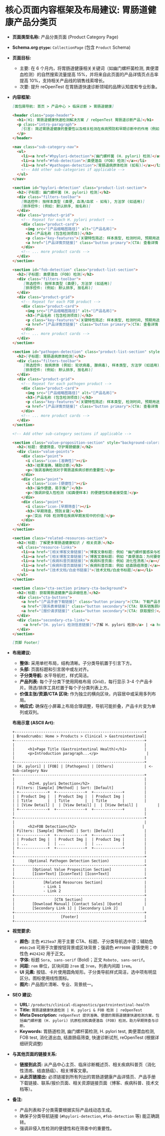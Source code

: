 # 核心页面内容框架及布局建议: 胃肠道健康产品分类页

*   **页面类型名称:** 产品分类页面 (Product Category Page)
*   **Schema.org `@type`:** `CollectionPage` (包含 `Product` Schema)
*   **页面目标:**
    *   主要: 在 6 个月内，将胃肠道健康相关关键词（如幽门螺杆菌检测, 粪便潜血检测）的自然搜索流量提高 15%，并将来自此页面的产品详情页点击率提高 10%，支持相关产品线的销售线索增长。
    *   次要: 提升 reOpenTest 在胃肠道快速诊断领域的品牌认知度和专业形象。

*   **内容框架:**

    ```markdown
    [面包屑导航: 首页 > 产品中心 > 临床诊断 > 胃肠道健康]

    <header class="page-header">
      <h1>[H1: 胃肠道健康快速检测解决方案 / reOpenTest 胃肠道诊断产品]</h1>
      <p class="intro-paragraph">
        [引言: 简述胃肠道健康的重要性以及相关检测在疾病预防和早期诊断中的作用（例如，H. pylori 与胃溃疡/胃癌风险，FOB 与结直肠癌筛查）。突出 reOpenTest 解决方案的优势：准确、可靠、便捷（非侵入性）。自然融入核心关键词。]
      </p>
    </header>

    <nav class="sub-category-nav">
      <ul>
        <li><a href="#hpylori-detection">[幽门螺杆菌 (H. pylori) 检测]</a></li>
        <li><a href="#fob-detection">[粪便潜血 (FOB) 检测]</a></li>
        <li><a href="#pathogen-detection">[胃肠道病原体检测 (如有)]</a></li>
        <!-- Add other sub-categories if applicable -->
      </ul>
    </nav>

    <section id="hpylori-detection" class="product-list-section">
      <h2>[子标题: 幽门螺杆菌 (H. pylori) 检测]</h2>
      <div class="filters-toolbar">
        [筛选控件: 按样本类型 (粪便, 血清/血浆 - 如有), 方法学 (如适用)]
        [排序控件: (例如: 默认排序, 按名称)]
      </div>
      <div class="product-grid">
        <!-- Repeat for each H. pylori product -->
        <div class="product-card">
          <img src="[产品缩略图路径]" alt="[产品名称]">
          <h3>[产品名称 (包含检测项目)]</h3>
          <p class="key-features">[关键特性简述: 样本类型, 检测时间, 预期用途/临床意义]</p>
          <a href="[产品详情页链接]" class="button primary">[CTA: 查看详情 / 获取说明书]</a>
        </div>
        <!-- ... more product cards -->
      </div>
    </section>

    <section id="fob-detection" class="product-list-section">
      <h2>[子标题: 粪便潜血 (FOB) 检测]</h2>
      <div class="filters-toolbar">
         [筛选控件: 按样本类型 (粪便), 方法学 (如适用)]
         [排序控件: (例如: 默认排序, 按名称)]
      </div>
      <div class="product-grid">
        <!-- Repeat for each FOB product -->
        <div class="product-card">
          <img src="[产品缩略图路径]" alt="[产品名称]">
          <h3>[产品名称 (包含检测项目)]</h3>
          <p class="key-features">[关键特性简述: 样本类型, 检测时间, 预期用途/临床意义 (例如 结直肠癌筛查)]</p>
          <a href="[产品详情页链接]" class="button primary">[CTA: 查看详情 / 获取说明书]</a>
        </div>
        <!-- ... more product cards -->
      </div>
    </section>

    <section id="pathogen-detection" class="product-list-section" style="display: [根据是否有此类产品决定 none 或 block];">
      <h2>[子标题: 胃肠道病原体检测]</h2>
      <div class="filters-toolbar">
         [筛选控件: 按病原体 (例如: 轮状病毒, 腺病毒), 样本类型, 方法学 (如适用)]
         [排序控件: (例如: 默认排序, 按名称)]
      </div>
      <div class="product-grid">
        <!-- Repeat for each pathogen product -->
        <div class="product-card">
          <img src="[产品缩略图路径]" alt="[产品名称]">
          <h3>[产品名称 (包含检测项目)]</h3>
          <p class="key-features">[关键特性简述: 样本类型, 检测时间, 预期用途/临床意义]</p>
          <a href="[产品详情页链接]" class="button primary">[CTA: 查看详情 / 获取说明书]</a>
        </div>
        <!-- ... more product cards -->
      </div>
    </section>

    <!-- Add other sub-category sections if applicable -->

    <section class="value-proposition-section" style="background-color: var(--secondary-color-light, #e8f4fc);"> <!-- Optional section -->
      <h2>[标题: 便捷筛查，守护胃肠健康]</h2>
      <div class="value-points">
        <div class="point">
          <i class="icon-[准确性]"></i>
          <h3>[结果准确，辅助诊断]</h3>
          <p>[强调准确检测对于胃肠道疾病诊断的重要性]</p>
        </div>
        <div class="point">
          <i class="icon-[便捷性]"></i>
          <h3>[操作便捷，易于推广]</h3>
          <p>[强调非侵入性检测 (如粪便样本) 的便捷性和患者接受度]</p>
        </div>
        <div class="point">
          <i class="icon-[早期筛查]"></i>
          <h3>[早期筛查，预防关键]</h3>
          <p>[突出 FOB 检测等在疾病早期发现中的价值]</p>
        </div>
      </div>
    </section>

    <section class="related-resources-section">
      <h2>[标题: 了解更多胃肠道健康知识 / 相关资源]</h2>
      <ul class="resource-links">
        <li><a href="[相关博客文章链接]">[博客文章标题: 例如 "幽门螺杆菌感染与检测"]</a></li>
        <li><a href="[相关博客文章链接]">[博客文章标题: 例如 "粪便潜血：为何要做这项检查？"]</a></li>
        <li><a href="[疾病科普页面链接]">[疾病科普页面: 例如 消化性溃疡]</a></li>
        <li><a href="[疾病科普页面链接]">[疾病科普页面: 例如 结直肠癌筛查]</a></li>
        <li><a href="[技术文档/白皮书链接]">[技术文档/白皮书标题]</a></li>
      </ul>
    </section>

    <section class="cta-section primary-cta-background">
      <h2>[标题: 获取胃肠道健康产品详细信息]</h2>
      <div class="cta-buttons">
        <a href="[产品手册下载链接]" class="button primary">[CTA: 下载产品手册]</a>
        <a href="[联系表单链接]" class="button secondary">[CTA: 联系销售顾问]</a>
        <a href="[报价请求链接]" class="button secondary">[CTA: 获取报价]</a>
      </div>
      <div class="secondary-cta-links">
         <a href="[H. pylori 检测信息链接]">了解 H. pylori 检测</a> | <a href="[FOB 检测信息链接]">了解 FOB 检测的重要性</a>
      </div>
    </section>

    [页脚 Footer]
    ```

*   **布局建议:**
    *   **整体:** 采用单栏布局，结构清晰。子分类导航置于引言下方。
    *   **头部:** 页面标题和引言居中或左对齐。
    *   **子分类导航:** 水平导航栏，样式简洁。
    *   **产品列表:** 每个子分类下使用网格布局 (Grid)，每行显示 3-4 个产品卡片。筛选/排序工具栏置于每个子分类列表上方。
    *   **价值主张/资源/CTA 区块:** 作为独立的横向区块，内容居中或采用多列布局。
    *   **响应式:** 确保在小屏幕上布局合理调整，导航可能折叠，产品卡片变为单列或双列。

    **布局示意 (ASCII Art):**

    ```
    +-----------------------------------------------------------+
    | Breadcrumbs: Home > Products > Clinical > Gastrointestinal|
    +-----------------------------------------------------------+
    |                                                           |
    |      <h1>Page Title (Gastrointestinal Health)</h1>        |
    |      <p>Introduction paragraph...</p>                      |
    |                                                           |
    +-----------------------------------------------------------+
    | [H. pylori] | [FOB] | [Pathogens] | [Others]              | <- Sub-category Nav
    +-----------------------------------------------------------+
    |                                                           |
    |      <h2>H. pylori Detection</h2>                         |
    | Filters: [Sample] [Method] | Sort: [Default]              |
    | +-------------+  +-------------+  +-------------+         |
    | | Product Img |  | Product Img |  | Product Img |         |
    | | Title       |  | Title       |  | Title       |         |
    | | [View Detail] |  | [View Detail] |  | [View Detail] |         |
    | +-------------+  +-------------+  +-------------+         |
    |                                                           |
    +-----------------------------------------------------------+
    |                                                           |
    |      <h2>FOB Detection</h2>                              |
    | Filters: [Sample] [Method] | Sort: [Default]              |
    | +-------------+  +-------------+  +-------------+         |
    | | Product Img |  | Product Img |  | Product Img |         |
    | | ...         |  | ...         |  | ...         |         |
    | +-------------+  +-------------+  +-------------+         |
    |                                                           |
    +-----------------------------------------------------------+
    |      (Optional Pathogen Detection Section)                |
    +-----------------------------------------------------------+
    |        [Optional Value Proposition Section]               |
    |        [Icon+Text] [Icon+Text] [Icon+Text]                |
    +-----------------------------------------------------------+
    |             [Related Resources Section]                   |
    |             - Link 1                                      |
    |             - Link 2                                      |
    +-----------------------------------------------------------+
    |                  [CTA Section]                            |
    |        [Download Manual] [Contact Sales] [Quote]          |
    |        [Secondary Link 1] | [Secondary Link 2]           |
    +-----------------------------------------------------------+
    |                     [Footer]                              |
    +-----------------------------------------------------------+
    ```

*   **视觉要求:**
    *   **颜色:** 主色 `#125ea7` 用于主要 CTA、标题、子分类导航选中项；辅助色 `#8dc2e8` 可用于次要按钮背景或区块背景；强调色 `#FF9800` 谨慎使用；中性色 `#424242` 用于正文。
    *   **字体:** 标题 `Sora, sans-serif` (Bold)；正文 `Roboto, sans-serif`。
    *   **间距:** `rem` 单位，区块间距 `2rem` 或 `3rem`，列表内间距 `1rem`。
    *   **UI 元素:** 按钮、卡片使用圆角矩形。子分类导航样式简洁，选中项有明显区分。图标使用线性图标。
    *   **图片:** 产品图片清晰、专业、背景统一。

*   **SEO 建议:**
    *   **URL:** `/products/clinical-diagnostics/gastrointestinal-health`
    *   **Title:** `胃肠道健康快速检测 | H. pylori & FOB 检测 | reOpenTest`
    *   **Meta Description:** `reOpenTest 提供准确、便捷的胃肠道健康快速检测方案，包括幽门螺杆菌 (H. pylori) 抗原检测和粪便潜血 (FOB) 检测，助力早期筛查与诊断。`
    *   **Keywords:** 胃肠道检测, 幽门螺杆菌检测, H. pylori test, 粪便潜血检测, FOB test, 消化道出血, 结直肠癌筛查, 快速诊断试剂, reOpenTest (根据详细研究调整)

*   **与其他页面的链接关系:**
    *   **链接到此页:** 从产品中心主页、临床诊断概述页、相关疾病科普页（消化性溃疡、结直肠癌）、相关博客文章。
    *   **从此页链接出:** 必须链接到所有列出的胃肠道健康产品详情页、产品手册下载链接、联系/报价页面、相关资源链接页面（博客、疾病科普、技术文档等）。

*   **备注:**
    *   产品列表和子分类需要根据实际产品线动态生成。
    *   确保子分类导航链接 (`#hpylori-detection`, `#fob-detection` 等) 能正确跳转。
    *   强调非侵入性检测的便捷性和在筛查中的重要性。
